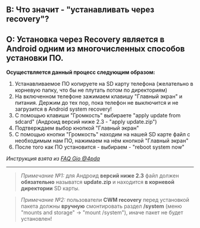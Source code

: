 ## В: Что значит - "устанавливать через recovery"? ##

## О: Установка через Recovery является в Android одним из многочисленных способов установки ПО. ##
**Осуществляется данный процесс следующим образом:**
  1. Устанавливаемое ПО копируете на SD карту телефона (желательно в корневую папку, что бы не плутать потом по директориям)
  1. На включенном телефоне зажимаем клавишу "Главный экран" и питания. Держим до тех пор, пока телефон не выключится и не загрузится в Android system recovery!
  1. С помощью клавиши "Громкость" выбираете "apply update from sdcard" (Андроид версий ниже 2.3 - "apply update.zip")
  1. Подтверждаем выбор кнопкой "Главный экран"
  1. С помощью кнопки "Громкость" находим на нашей SD карте файл с необходимым нам ПО, нажимаем на нём кнопкой "Главный экран"
  1. После того как ПО установится - выбираем - "reboot system now"

_Инструкция взята из [FAQ Gio @4pda](http://4pda.ru/forum/index.php?s=&showtopic=241593&view=findpost&p=8738804)_


---


> _Примечание №1:_ для Андроид **версий ниже 2.3** файл должен **обязательно** называтся **update.zip** и находится **в корневой директории** SD карты.

> _Примечание №2:_ пользователи **CWM recovery** перед установкой пакета должны **вручную** смонтировать раздел **/system** (меню "mounts and storage" -> "mount /system"), иначе пакет не будет установлен!
